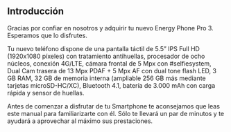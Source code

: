 ## Introducción

Gracias por confiar en nosotros y adquirir tu nuevo Energy Phone Pro 3. Esperamos que lo disfrutes.

Tu nuevo teléfono dispone de una pantalla táctil de 5.5” IPS Full HD (1920x1080 píxeles) con tratamiento antihuellas, procesador de ocho núcleos, conexión 4G/LTE, cámara frontal de 5 Mpx con #selfiesystem, Dual Cam trasera de 13 Mpx PDAF + 5 Mpx AF con dual tone flash LED, 3 GB RAM, 32 GB de memoria interna (ampliable 256 GB más mediante tarjetas microSD-HC/XC), Bluetooth 4.1, batería de 3.000 mAh con carga rápida y sensor de huellas.

Antes de comenzar a disfrutar de tu Smartphone te aconsejamos que leas este manual para familiarizarte con él. Sólo te llevará un par de minutos y te ayudará a aprovechar al máximo sus prestaciones.


